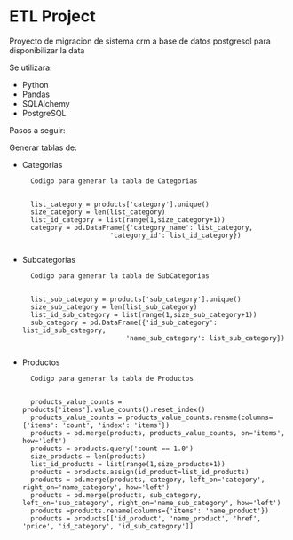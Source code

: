 # ETL Project
Proyecto de migracion de sistema crm a base de datos postgresql para disponibilizar la data

Se utilizara:

- Python
- Pandas
- SQLAlchemy
- PostgreSQL

Pasos a seguir:

Generar tablas de: 

- Categorias

        Codigo para generar la tabla de Categorias
  <pre><code> 
    list_category = products['category'].unique()
    size_category = len(list_category)
    list_id_category = list(range(1,size_category+1))
    category = pd.DataFrame({'category_name': list_category,
                        'category_id': list_id_category})
                        </code></pre>

- Subcategorias
  
        Codigo para generar la tabla de SubCategorias
  <pre><code> 
    list_sub_category = products['sub_category'].unique()
    size_sub_category = len(list_sub_category)
    list_id_sub_category = list(range(1,size_sub_category+1))
    sub_category = pd.DataFrame({'id_sub_category': list_id_sub_category,
                            'name_sub_category': list_sub_category})
                        </code></pre>
- Productos
  
        Codigo para generar la tabla de Productos
  <pre><code> 
    products_value_counts = products['items'].value_counts().reset_index()
    products_value_counts = products_value_counts.rename(columns={'items': 'count', 'index': 'items'})
    products = pd.merge(products, products_value_counts, on='items', how='left')
    products = products.query('count == 1.0')
    size_products = len(products)
    list_id_products = list(range(1,size_products+1))
    products = products.assign(id_product=list_id_products)
    products = pd.merge(products, category, left_on='category', right_on='name_category', how='left')
    products = pd.merge(products, sub_category, left_on='sub_category', right_on='name_sub_category', how='left')
    products =products.rename(columns={'items': 'name_product'})
    products = products[['id_product', 'name_product', 'href', 'price', 'id_category', 'id_sub_category']]
                        </code></pre>
